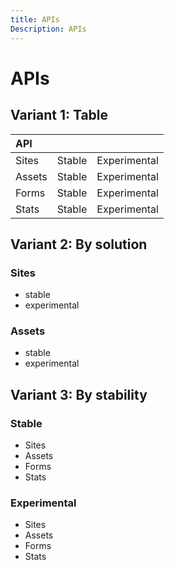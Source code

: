 ```yaml
---
title: APIs
Description: APIs
--- 
```


# APIs

## Variant 1: Table

| API    |        |              |
| :----- | :----- | :----------- |
| Sites  | Stable | Experimental |
| Assets | Stable | Experimental |
| Forms  | Stable | Experimental |
| Stats  | Stable | Experimental |

## Variant 2: By solution

### Sites

- stable
- experimental

### Assets

- stable
- experimental

## Variant 3: By stability

### Stable

- Sites
- Assets
- Forms
- Stats

### Experimental

- Sites
- Assets
- Forms
- Stats
